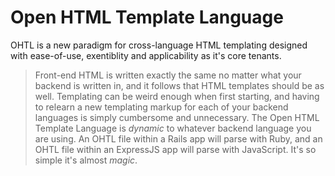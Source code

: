 # Open HTML Template Language
OHTL is a new paradigm for cross-language HTML templating designed with ease-of-use, exentiblity and applicability as it's core tenants.

> Front-end HTML is written exactly the same no matter what your backend is written in, and it follows that HTML templates should be as well. Templating can be weird enough when first starting, and having to relearn a new templating markup for each of your backend languages is simply cumbersome and unnecessary. The Open HTML Template Language is _dynamic_ to whatever backend language you are using. An OHTL file within a Rails app will parse with Ruby, and an OHTL file within an ExpressJS app will parse with JavaScript. It's so simple it's almost _magic_.
